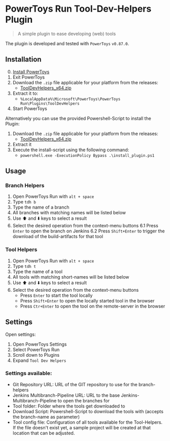 # PowerToys Run Tool-Dev-Helpers Plugin

> A simple plugin to ease developing (web) tools

The plugin is developed and tested with `PowerToys` `v0.87.0`.

## Installation

0. [Install PowerToys](https://docs.microsoft.com/en-us/windows/powertoys/install)
1. Exit PowerToys
2. Download the `.zip` file applicable for your platform from the releases:
   - [ToolDevHelpers_x64.zip](ToolDevHelpers_x64.zip)
3. Extract it to:
   - `%LocalAppData%\Microsoft\PowerToys\PowerToys Run\Plugins\ToolDevHelpers`
4. Start PowerToys

Alternatively you can use the provided Powershell-Script to install the Plugin:

1. Download the `.zip` file applicable for your platform from the releases:
   - [ToolDevHelpers_x64.zip](ToolDevHelpers_x64.zip)
2. Extract it
3. Execute the install-script using the following command:
   - `powershell.exe -ExecutionPolicy Bypass .\install_plugin.ps1`

## Usage

### Branch Helpers

1. Open PowerToys Run with `alt + space`
2. Type `tdh b`
3. Type the name of a branch
4. All branches with matching names will be listed below
5. Use ⬆️ and ⬇️ keys to select a result
6. Select the desired operation from the context-menu buttons
   6.1 Press `Enter` to open the branch on Jenkins
   6.2 Press `Shift+Enter` to trigger the download of the build-artifacts for that tool

### Tool Helpers

1. Open PowerToys Run with `alt + space`
2. Type `tdh t`
3. Type the name of a tool
4. All tools with matching short-names will be listed below
5. Use ⬆️ and ⬇️ keys to select a result
6. Select the desired operation from the context-menu buttons
   - Press `Enter` to start the tool locally
   - Press `Shift+Enter` to open the locally started tool in the browser
   - Press `Ctr+Enter` to open the tool on the remote-server in the browser

## Settings

Open settings:

1. Open PowerToys Settings
2. Select PowerToys Run
3. Scroll down to Plugins
4. Expand `Tool Dev Helpers`

### Settings available:

- Git Repository URL: URL of the GIT repository to use for the branch-helpers
- Jenkins Multibranch-Pipeline URL: URL to the base Jenkins-Multibranch-Pipeline to open the branches for
- Tool folder: Folder where the tools get downloaded to
- Download Script: Powershell-Script to download the tools with (accepts the branch-name as parameter)
- Tool config file: Configuration of all tools available for the Tool-Helpers. If the file doesn't exist yet, a sample project will be created at that location that can be adjusted.
